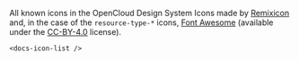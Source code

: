 All known icons in the OpenCloud Design System
Icons made by [Remixicon](https://remixicon.com/) and, in the case of the `resource-type-*` icons, [Font Awesome](https://fontawesome.com/) (available under the [CC-BY-4.0](https://creativecommons.org/licenses/by/4.0/) license).

```vue
<docs-icon-list />
```
